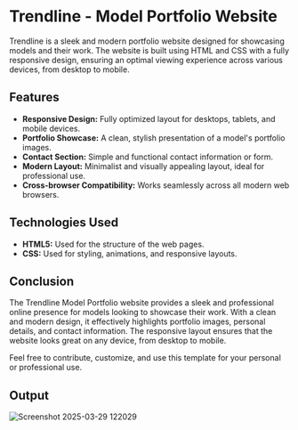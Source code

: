 # Trendline - Model Portfolio Website

Trendline is a sleek and modern portfolio website designed for showcasing models and their work. The website is built using HTML and CSS with a fully responsive design, ensuring an optimal viewing experience across various devices, from desktop to mobile.

## Features
- **Responsive Design:** Fully optimized layout for desktops, tablets, and mobile devices.
- **Portfolio Showcase:** A clean, stylish presentation of a model's portfolio images.
- **Contact Section:** Simple and functional contact information or form.
- **Modern Layout:** Minimalist and visually appealing layout, ideal for professional use.
- **Cross-browser Compatibility:** Works seamlessly across all modern web browsers.

## Technologies Used
- **HTML5:** Used for the structure of the web pages.
- **CSS:** Used for styling, animations, and responsive layouts.

## Conclusion

The Trendline Model Portfolio website provides a sleek and professional online presence for models looking to showcase their work. With a clean and modern design, it effectively highlights portfolio images, personal details, and contact information. The responsive layout ensures that the website looks great on any device, from desktop to mobile.

Feel free to contribute, customize, and use this template for your personal or professional use.

## Output

![Screenshot 2025-03-29 122029](https://github.com/user-attachments/assets/b9a569ed-526d-41d3-aa19-0f34d2c1f87e)
